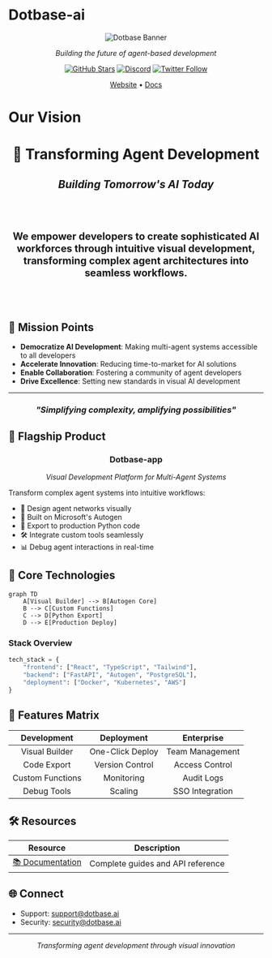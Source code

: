# Dotbase-ai
<div align="center">

![Dotbase Banner](https://i.imgur.com/UgGWBt5.png)

*Building the future of agent-based development*

[![GitHub Stars](https://img.shields.io/github/stars/dotbase?style=flat-square&logo=github)](https://github.com/dotbase)
[![Discord](https://img.shields.io/discord/XXXXXX?style=flat-square&logo=discord)](https://discord.gg/dotbase)
[![Twitter Follow](https://img.shields.io/twitter/follow/dotbaseai?style=flat-square&logo=twitter)](https://twitter.com/dotbase)

[Website](https://dotbase.ai) • [Docs](https://dotbase.gitbook.io/dotbase)
</div>

# Our Vision

<div align="center">

# 🎯 Transforming Agent Development

## *Building Tomorrow's AI Today*

</div>

<div align="center" style="font-size: 1.2em; padding: 2em 0;">

### We empower developers to create sophisticated AI workforces through intuitive visual development, transforming complex agent architectures into seamless workflows.

</div>

## 🚀 Mission Points

- **Democratize AI Development**: Making multi-agent systems accessible to all developers
- **Accelerate Innovation**: Reducing time-to-market for AI solutions
- **Enable Collaboration**: Fostering a community of agent developers
- **Drive Excellence**: Setting new standards in visual AI development

<div align="center">

---

### *"Simplifying complexity, amplifying possibilities"*

</div>

## 🎯 Flagship Product

<div align="center">

### Dotbase-app
*Visual Development Platform for Multi-Agent Systems*

</div>

Transform complex agent systems into intuitive workflows:

- 🎨 Design agent networks visually
- 🤖 Built on Microsoft's Autogen
- 🔄 Export to production Python code
- 🛠️ Integrate custom tools seamlessly
- 📊 Debug agent interactions in real-time

## 🚀 Core Technologies

```mermaid
graph TD
    A[Visual Builder] --> B[Autogen Core]
    B --> C[Custom Functions]
    C --> D[Python Export]
    D --> E[Production Deploy]
```

### Stack Overview
```python
tech_stack = {
    "frontend": ["React", "TypeScript", "Tailwind"],
    "backend": ["FastAPI", "Autogen", "PostgreSQL"],
    "deployment": ["Docker", "Kubernetes", "AWS"]
}
```

## 🌟 Features Matrix

| Development | Deployment | Enterprise |
|:----------:|:----------:|:----------:|
| Visual Builder | One-Click Deploy | Team Management |
| Code Export | Version Control | Access Control |
| Custom Functions | Monitoring | Audit Logs |
| Debug Tools | Scaling | SSO Integration |

## 🛠️ Resources

<div align="center">

| Resource | Description |
|:--------:|-------------|
| [📚 Documentation](https://dotbase.gitbook.io/dotbase)| Complete guides and API reference |

</div>

## 🌐 Connect

- Support: support@dotbase.ai
- Security: security@dotbase.ai

<div align="center">

---

*Transforming agent development through visual innovation*

</div>
